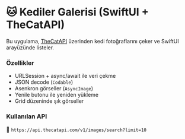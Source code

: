 # 🐱 Kediler Galerisi (SwiftUI + TheCatAPI)

Bu uygulama, [TheCatAPI](https://thecatapi.com) üzerinden kedi fotoğraflarını çeker ve SwiftUI arayüzünde listeler.

### Özellikler
- URLSession + async/await ile veri çekme
- JSON decode (`Codable`)
- Asenkron görseller (`AsyncImage`)
- Yenile butonu ile yeniden yükleme
- Grid düzeninde şık görseller

### Kullanılan API
🔗 `https://api.thecatapi.com/v1/images/search?limit=10`

